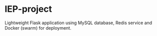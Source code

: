 # IEP-project
Lightweight Flask application using MySQL database, Redis service and Docker (swarm) for deployment.
